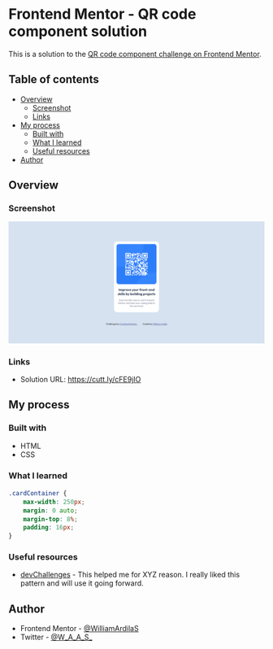 # Frontend Mentor - QR code component solution

This is a solution to the [QR code component challenge on Frontend Mentor](https://www.frontendmentor.io/challenges/qr-code-component-iux_sIO_H). 

## Table of contents

- [Overview](#overview)
  - [Screenshot](#screenshot)
  - [Links](#links)
- [My process](#my-process)
  - [Built with](#built-with)
  - [What I learned](#what-i-learned)
  - [Useful resources](#useful-resources)
- [Author](#author)

## Overview

### Screenshot

![](./Images/Screenshot.png)

### Links

- Solution URL: https://cutt.ly/cFE9jIO

## My process

### Built with

- HTML
- CSS

### What I learned

```css
.cardContainer {
    max-width: 250px;
    margin: 0 auto;
    margin-top: 8%;
    padding: 16px;
}
```

### Useful resources

- [devChallenges](https://devchallenges.io/learn) - This helped me for XYZ reason. I really liked this pattern and will use it going forward.

## Author

- Frontend Mentor - [@WilliamArdilaS](https://www.frontendmentor.io/profile/WilliamArdilaS)
- Twitter - [@W_A_A_S_](https://twitter.com/W_A_A_S_)

